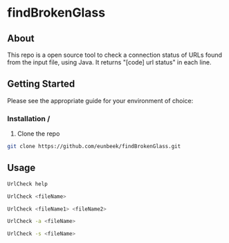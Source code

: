 # findBrokenGlass

## About
This repo is a open source tool to check a connection status of URLs found from the input file, using Java. It returns "[code] url status" in each line.

## Getting Started
Please see the appropriate guide for your environment of choice:

### Installation / 
  1. Clone the repo
  
  ```bash
  git clone https://github.com/eunbeek/findBrokenGlass.git
  ```
## Usage
  
  ```bash
  UrlCheck help
  ```

  ```bash
  UrlCheck <fileName>
  ```

  ```bash
  UrlCheck <fileName1> <fileName2>
  ```
  
  ```bash
  UrlCheck -a <fileName>
  ```
   
  ```bash
  UrlCheck -s <fileName>
  ```


  
  



